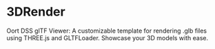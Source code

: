 # 3DRender
Oort DSS glTF Viewer: A customizable template for rendering .glb files using THREE.js and GLTFLoader. Showcase your 3D models with ease.
